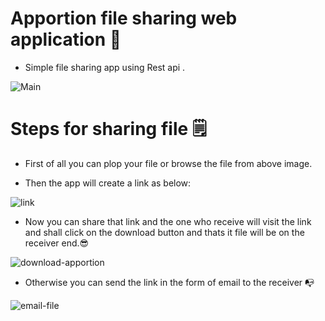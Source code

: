 # Apportion file sharing web application 📁

- Simple file sharing app using Rest api .

![Main](https://user-images.githubusercontent.com/75711381/115651370-c0a6db00-a34a-11eb-9bfa-e9456f48570c.PNG)

# Steps for sharing file 🗒️

- First of all you can plop your file or browse the file from above image.

- Then the app will create a link as below:

![link](https://user-images.githubusercontent.com/75711381/115650796-acaea980-a349-11eb-87b8-16aa600a81c7.PNG)

- Now you can share that link and the one who receive will visit the link and shall click on the download button and thats it file will be on the receiver end.😎

![download-apportion](https://user-images.githubusercontent.com/75711381/115651035-20e94d00-a34a-11eb-838d-accbba0d1302.PNG)

- Otherwise you can send the link in the form of email to the receiver 📭

![email-file](https://user-images.githubusercontent.com/75711381/115651056-2c3c7880-a34a-11eb-971c-77c50ea0d986.PNG)
